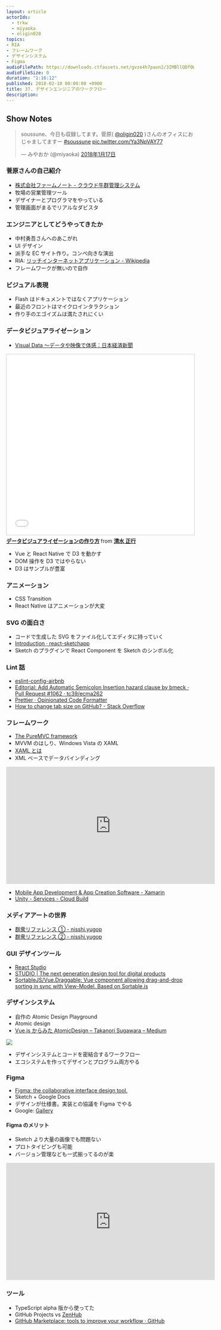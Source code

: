```yaml
---
layout: article
actorIds:
  - trkw
  - miyaoka
  - oligin020
topics:
- RIA
- フレームワーク
- デザインシステム
- Figma
audioFilePath: https://downloads.ctfassets.net/gvze4h7pavn2/3IMBllQDfOWeQGmSWQM2Ey/18caef0ef737eb1b8086ea2ba8aafe45/37.mp3
audioFileSize: 0
duration: "1:16:12"
published: 2018-02-10 00:00:00 +0900
title: 37. デザインエンジニアのワークフロー
description:
---
```


## Show Notes

<blockquote class="twitter-tweet" data-lang="ja"><p lang="ja" dir="ltr">soussune、今日も収録してます。菅原( <a href="https://twitter.com/oligin020?ref_src=twsrc%5Etfw">@oligin020</a> )さんのオフィスにおじゃましてますー  <a href="https://twitter.com/hashtag/soussune?src=hash&amp;ref_src=twsrc%5Etfw">#soussune</a> <a href="https://t.co/Ya3NpVAY77">pic.twitter.com/Ya3NpVAY77</a></p>&mdash; みやおか (@miyaoka) <a href="https://twitter.com/miyaoka/status/953572600717783040?ref_src=twsrc%5Etfw">2018年1月17日</a></blockquote>

### 菅原さんの自己紹介

* [株式会社ファームノート - クラウド牛群管理システム](https://farmnote.jp/)
* 牧場の営業管理ツール
* デザイナーとプログラマをやっている
* 管理画面がまるでリアルなダビスタ

### エンジニアとしてどうやってきたか

* 中村勇吾さんへのあこがれ
* UI デザイン
* 派手な EC サイト作り。コンペ向きな演出
* RIA: [リッチインターネットアプリケーション - Wikipedia](https://ja.wikipedia.org/wiki/%E3%83%AA%E3%83%83%E3%83%81%E3%82%A4%E3%83%B3%E3%82%BF%E3%83%BC%E3%83%8D%E3%83%83%E3%83%88%E3%82%A2%E3%83%97%E3%83%AA%E3%82%B1%E3%83%BC%E3%82%B7%E3%83%A7%E3%83%B3)
* フレームワークが無いので自作

### ビジュアル表現

* Flash はドキュメントではなくアプリケーション
* 最近のフロントはマイクロインタラクション
* 作り手のエゴイズムは満たされにくい

### データビジュアライゼーション

* [Visual Data 〜データや映像で体感：日本経済新聞](https://vdata.nikkei.com/)

<iframe src="//www.slideshare.net/slideshow/embed_code/key/addimY8tcDYCTw" width="595" height="485" frameborder="0" marginwidth="0" marginheight="0" scrolling="no" style="border:1px solid #CCC; border-width:1px; margin-bottom:5px; max-width: 100%;" allowfullscreen> </iframe> <div style="margin-bottom:5px"> <strong> <a href="//www.slideshare.net/xxshimizuxx/ss-72602564" title="データビジュアライゼーションの作り方" target="_blank">データビジュアライゼーションの作り方</a> </strong> from <strong><a href="https://www.slideshare.net/xxshimizuxx" target="_blank">清水 正行</a></strong> </div>

* Vue と React Native で D3 を動かす
* DOM 操作を D3 ではやらない
* D3 はサンプルが豊富

### アニメーション

* CSS Transition
* React Native はアニメーションが大変

### SVG の面白さ

* コードで生成した SVG をファイル化してエディタに持っていく
* [Introduction · react-sketchapp](http://airbnb.io/react-sketchapp/)
* Sketch のプラグインで React Component を Sketch のシンボル化

### Lint 話

* [eslint-config-airbnb](https://www.npmjs.com/package/eslint-config-airbnb)
* [Editorial: Add Automatic Semicolon Insertion hazard clause by bmeck · Pull Request #1062 · tc39/ecma262](https://github.com/tc39/ecma262/pull/1062)
* [Prettier · Opinionated Code Formatter](https://prettier.io/)
* [How to change tab size on GitHub? - Stack Overflow](https://stackoverflow.com/questions/8833953/how-to-change-tab-size-on-github)

### フレームワーク

* [The PureMVC framework](http://puremvc.org/)
* MVVM のはしり、Windows Vista の XAML
* [XAML とは](https://msdn.microsoft.com/ja-jp/library/cc295302.aspx)
* XML ベースでデータバインディング

<iframe width="560" height="315" src="https://www.youtube.com/embed/pT-zok786Yc" frameborder="0" allow="autoplay; encrypted-media" allowfullscreen></iframe>

* [Mobile App Development & App Creation Software - Xamarin](https://www.xamarin.com/)
* [Unity - Services - Cloud Build](https://unity3d.com/jp/unity/features/cloud-build)

### メディアアートの世界

* [群衆リファレンス ① - nisshi.yugop](http://yugop.hatenablog.com/entry/2017/09/26/141846)
* [群衆リファレンス ② - nisshi.yugop](http://yugop.hatenablog.com/entry/2017/09/29/200219)

### GUI デザインツール

* [React Studio](https://reactstudio.com/)
* [STUDIO | The next generation design tool for digital products](https://studio.design/)
* [SortableJS/Vue.Draggable: Vue component allowing drag-and-drop sorting in sync with View-Model. Based on Sortable.js](https://github.com/SortableJS/Vue.Draggable)

### デザインシステム

* 自作の Atomic Design Playground
* Atomic design
* [Vue.js からみた AtomicDesign – Takanori Sugawara – Medium](https://medium.com/@t_sugawara/vue-js-%E3%81%8B%E3%82%89%E3%81%BF%E3%81%9F-atomicdesign-e90517842801)

<img src="https://cdn-images-1.medium.com/max/500/1*z_lXMRwgtopRbrEniVrBLw@2x.png">

* デザインシステムとコードを密結合するワークフロー
* エコシステムを作ってデザインとプログラム両方やる

### Figma

* [Figma: the collaborative interface design tool.](https://www.figma.com/)
* Sketch + Google Docs
* デザインが仕様書。実装との協議を Figma でやる
* Google: [Gallery](https://material.io/gallery/)

#### Figma のメリット

* Sketch より大量の画像でも問題ない
* プロトタイピングも可能
* バージョン管理なども一式揃ってるのが楽

<iframe width="560" height="315" src="https://www.youtube.com/embed/ex9rP3SEHW4" frameborder="0" allow="autoplay; encrypted-media" allowfullscreen></iframe>

### ツール

* TypeScript alpha 版から使ってた
* GitHub Projects vs [ZenHub](https://www.zenhub.com/)
* [GitHub Marketplace: tools to improve your workflow · GitHub](https://github.com/marketplace)
